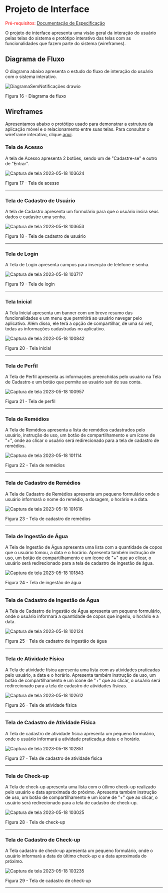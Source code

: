 
# Projeto de Interface

<span style="color:red">Pré-requisitos: <a href="https://github.com/ICEI-PUC-Minas-PMV-ADS/pmv-ads-2023-1-e3-proj-mov-t4-melhor-idade/blob/main/docs/02-Especifica%C3%A7%C3%A3o%20do%20Projeto.md"> Documentação de Especificação</a></span>

O projeto de interface apresenta uma visão geral da interação do usuário pelas telas do sistema e protótipo interativo das telas com as funcionalidades que fazem parte do sistema (wireframes).


## Diagrama de Fluxo

O diagrama abaixo apresenta o estudo do fluxo de interação do usuário com o sistema interativo.




![DiagramaSemNotificações drawio](https://user-images.githubusercontent.com/81182674/227804481-9d4b33ca-aab2-4ab9-8c61-c2f1b29789c3.png)

Figura 16 - Diagrama de fluxo




## Wireframes

Apresentamos abaixo o protótipo usado para demonstrar a estrutura da aplicação móvel e o relacionamento entre suas telas. Para consultar o wireframe interativo, clique <a href="https://marvelapp.com/prototype/be1gjb1/screen/90938491"> aqui</a>.



### Tela de Acesso

 A tela de Acesso apresenta 2 botões, sendo um de "Cadastre-se" e outro de "Entrar".
 
![Captura de tela 2023-05-18 103624](https://github.com/ICEI-PUC-Minas-PMV-ADS/pmv-ads-2023-1-e3-proj-mov-t4-melhor-idade/assets/81182674/52af48f1-3204-4950-b865-f5d33461ba72)


Figura 17 - Tela de acesso

<hr>

### Tela de Cadastro de Usuário

A tela de Cadastro apresenta um formulário para que o usuário insira seus dados e cadastre uma senha.

![Captura de tela 2023-05-18 103653](https://github.com/ICEI-PUC-Minas-PMV-ADS/pmv-ads-2023-1-e3-proj-mov-t4-melhor-idade/assets/81182674/de2cc682-f816-40bb-accc-69b130571382)


Figura 18 - Tela de cadastro de usuário

<hr>

### Tela de Login

A Tela de Login apresenta campos para inserção de telefone e senha.

![Captura de tela 2023-05-18 103717](https://github.com/ICEI-PUC-Minas-PMV-ADS/pmv-ads-2023-1-e3-proj-mov-t4-melhor-idade/assets/81182674/51d54c7b-ce41-490e-8e3f-f4efc3351347)


Figura 19 - Tela de login

<hr>

### Tela Inicial

A Tela Inicial apresenta um banner com um breve resumo das funcionalidades e um menu que permitirá ao usuário navegar pelo aplicativo. Além disso, ele terá a opção de compartilhar, de uma só vez, todas as informações cadastradas no aplicativo. 

![Captura de tela 2023-05-18 100842](https://github.com/ICEI-PUC-Minas-PMV-ADS/pmv-ads-2023-1-e3-proj-mov-t4-melhor-idade/assets/81182674/912b4d7c-d0b3-4135-8192-cb866f45d7dd)



Figura 20 - Tela inicial

<hr>

### Tela de Perfil

A Tela de Perfil apresenta as informações preenchidas pelo usuário na Tela de Cadastro e um botão que permite ao usuário sair de sua conta.

![Captura de tela 2023-05-18 100957](https://github.com/ICEI-PUC-Minas-PMV-ADS/pmv-ads-2023-1-e3-proj-mov-t4-melhor-idade/assets/81182674/b1543e36-fd3b-4b77-b66c-026a73138ce9)


Figura 21 - Tela de perfil

<hr>

### Tela de Remédios

A Tela de Remédios apresenta a lista de remédios cadastrados pelo usuário, instrução de uso, um botão de compartilhamento e um ícone de "+", onde ao clicar o usuário será redirecionado para a tela de cadastro de remédios.

![Captura de tela 2023-05-18 101114](https://github.com/ICEI-PUC-Minas-PMV-ADS/pmv-ads-2023-1-e3-proj-mov-t4-melhor-idade/assets/81182674/0764230d-fbc4-49e6-a870-e1db58893065)


Figura 22 - Tela de remédios

<hr>

### Tela de Cadastro de Remédios

A Tela de Cadastro de Remédios apresenta um pequeno formulário onde o usuário informará o nome do remédio, a dosagem, o horário e a data.


![Captura de tela 2023-05-18 101616](https://github.com/ICEI-PUC-Minas-PMV-ADS/pmv-ads-2023-1-e3-proj-mov-t4-melhor-idade/assets/81182674/a924d644-44e1-46cf-8f06-af6e1095d25a)


Figura 23 - Tela de cadastro de remédios

<hr>



### Tela de Ingestão de Água

A Tela de Ingestão de Água apresenta uma lista com a quantidade de copos que o usuário tomou, a data e o horário. Apresenta também instrução de uso, um botão de compartilhamento e um ícone de "+" que ao clicar, o usuário será redirecionado para a tela de cadastro de ingestão de água.
 
![Captura de tela 2023-05-18 101843](https://github.com/ICEI-PUC-Minas-PMV-ADS/pmv-ads-2023-1-e3-proj-mov-t4-melhor-idade/assets/81182674/862a095d-d7b8-4f50-9747-1295364ecc3f)


Figura 24 - Tela de ingestão de água
 
 <hr>
 
### Tela de Cadastro de Ingestão de Água

A Tela de Cadastro de Ingestão de Água apresenta um pequeno formulário, onde o usuário informará a quantidade de copos que ingeriu, o horário e a data.
 
![Captura de tela 2023-05-18 102124](https://github.com/ICEI-PUC-Minas-PMV-ADS/pmv-ads-2023-1-e3-proj-mov-t4-melhor-idade/assets/81182674/c6568e81-4148-417b-95c0-a509ff45a7be)



Figura 25 - Tela de cadastro de ingestão de água
 
 <hr> 
 
 
### Tela de Atividade Física

A Tela de atividade física apresenta uma lista com as atividades praticadas pelo usuário, a data e o horário. Apresenta também instrução de uso, um botão de compartilhamento e um ícone de "+" que ao clicar, o usuário será redirecionado para a tela de cadastro de atividades físicas.

![Captura de tela 2023-05-18 102612](https://github.com/ICEI-PUC-Minas-PMV-ADS/pmv-ads-2023-1-e3-proj-mov-t4-melhor-idade/assets/81182674/ea9eeb3a-18b1-47fe-bf72-b8d8462e163b)


Figura 26 - Tela de atividade física

<hr>

### Tela de Cadastro de Atividade Física

A Tela de cadastro de atividade física apresenta um pequeno formulário, onde o usuário informará a atividade praticada,a data e o horário.


![Captura de tela 2023-05-18 102851](https://github.com/ICEI-PUC-Minas-PMV-ADS/pmv-ads-2023-1-e3-proj-mov-t4-melhor-idade/assets/81182674/02310ef2-a2c5-4e89-8005-566fdf05b269)


Figura 27 - Tela de cadastro de atividade física

<hr>

### Tela de Check-up
 
A Tela de check-up apresenta uma lista com o útlimo check-up realizado pelo usuário e data aproximada do próximo. Apresenta também instrução de uso, um botão de compartilhamento e um ícone de "+" que ao clicar, o usuário será redirecionado para a tela de cadastro de check-up.

 ![Captura de tela 2023-05-18 103025](https://github.com/ICEI-PUC-Minas-PMV-ADS/pmv-ads-2023-1-e3-proj-mov-t4-melhor-idade/assets/81182674/20bb9dee-e873-404d-aeef-c846a02e2ed2)

 
 
 Figura 28 - Tela de check-up

<hr>

### Tela de Cadastro de Check-up
 
A Tela cadastro de check-up apresenta um pequeno formulário, onde o usuário informará a data do último check-up e a data aproximada do próximo.


![Captura de tela 2023-05-18 103235](https://github.com/ICEI-PUC-Minas-PMV-ADS/pmv-ads-2023-1-e3-proj-mov-t4-melhor-idade/assets/81182674/690d4f1a-34f3-4406-9e2f-6cce5559a439)

 
 
 Figura 29 - Tela de cadastro de check-up

<hr>

